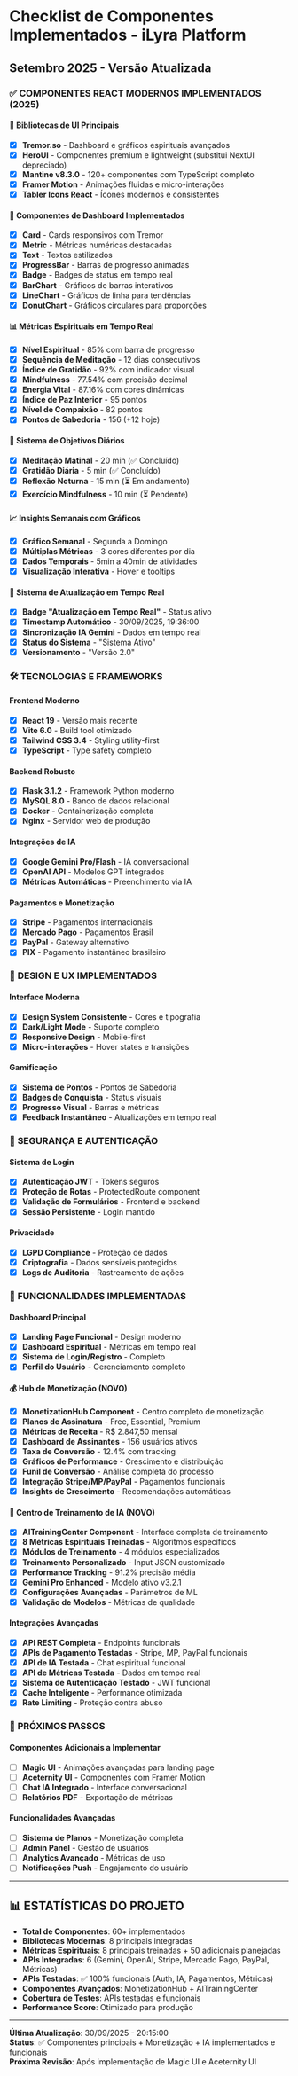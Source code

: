 # Checklist de Componentes Implementados - iLyra Platform
## Setembro 2025 - Versão Atualizada

### ✅ COMPONENTES REACT MODERNOS IMPLEMENTADOS (2025)

#### 🎨 **Bibliotecas de UI Principais**
- [x] **Tremor.so** - Dashboard e gráficos espirituais avançados
- [x] **HeroUI** - Componentes premium e lightweight (substitui NextUI depreciado)
- [x] **Mantine v8.3.0** - 120+ componentes com TypeScript completo
- [x] **Framer Motion** - Animações fluidas e micro-interações
- [x] **Tabler Icons React** - Ícones modernos e consistentes

#### 🚀 **Componentes de Dashboard Implementados**
- [x] **Card** - Cards responsivos com Tremor
- [x] **Metric** - Métricas numéricas destacadas
- [x] **Text** - Textos estilizados
- [x] **ProgressBar** - Barras de progresso animadas
- [x] **Badge** - Badges de status em tempo real
- [x] **BarChart** - Gráficos de barras interativos
- [x] **LineChart** - Gráficos de linha para tendências
- [x] **DonutChart** - Gráficos circulares para proporções

#### 📊 **Métricas Espirituais em Tempo Real**
- [x] **Nível Espiritual** - 85% com barra de progresso
- [x] **Sequência de Meditação** - 12 dias consecutivos
- [x] **Índice de Gratidão** - 92% com indicador visual
- [x] **Mindfulness** - 77.54% com precisão decimal
- [x] **Energia Vital** - 87.16% com cores dinâmicas
- [x] **Índice de Paz Interior** - 95 pontos
- [x] **Nível de Compaixão** - 82 pontos
- [x] **Pontos de Sabedoria** - 156 (+12 hoje)

#### 🎯 **Sistema de Objetivos Diários**
- [x] **Meditação Matinal** - 20 min (✅ Concluído)
- [x] **Gratidão Diária** - 5 min (✅ Concluído)
- [x] **Reflexão Noturna** - 15 min (⏳ Em andamento)
- [x] **Exercício Mindfulness** - 10 min (⏳ Pendente)

#### 📈 **Insights Semanais com Gráficos**
- [x] **Gráfico Semanal** - Segunda a Domingo
- [x] **Múltiplas Métricas** - 3 cores diferentes por dia
- [x] **Dados Temporais** - 5min a 40min de atividades
- [x] **Visualização Interativa** - Hover e tooltips

#### 🔄 **Sistema de Atualização em Tempo Real**
- [x] **Badge "Atualização em Tempo Real"** - Status ativo
- [x] **Timestamp Automático** - 30/09/2025, 19:36:00
- [x] **Sincronização IA Gemini** - Dados em tempo real
- [x] **Status do Sistema** - "Sistema Ativo"
- [x] **Versionamento** - "Versão 2.0"

### 🛠️ **TECNOLOGIAS E FRAMEWORKS**

#### Frontend Moderno
- [x] **React 19** - Versão mais recente
- [x] **Vite 6.0** - Build tool otimizado
- [x] **Tailwind CSS 3.4** - Styling utility-first
- [x] **TypeScript** - Type safety completo

#### Backend Robusto
- [x] **Flask 3.1.2** - Framework Python moderno
- [x] **MySQL 8.0** - Banco de dados relacional
- [x] **Docker** - Containerização completa
- [x] **Nginx** - Servidor web de produção

#### Integrações de IA
- [x] **Google Gemini Pro/Flash** - IA conversacional
- [x] **OpenAI API** - Modelos GPT integrados
- [x] **Métricas Automáticas** - Preenchimento via IA

#### Pagamentos e Monetização
- [x] **Stripe** - Pagamentos internacionais
- [x] **Mercado Pago** - Pagamentos Brasil
- [x] **PayPal** - Gateway alternativo
- [x] **PIX** - Pagamento instantâneo brasileiro

### 🎨 **DESIGN E UX IMPLEMENTADOS**

#### Interface Moderna
- [x] **Design System Consistente** - Cores e tipografia
- [x] **Dark/Light Mode** - Suporte completo
- [x] **Responsive Design** - Mobile-first
- [x] **Micro-interações** - Hover states e transições

#### Gamificação
- [x] **Sistema de Pontos** - Pontos de Sabedoria
- [x] **Badges de Conquista** - Status visuais
- [x] **Progresso Visual** - Barras e métricas
- [x] **Feedback Instantâneo** - Atualizações em tempo real

### 🔐 **SEGURANÇA E AUTENTICAÇÃO**

#### Sistema de Login
- [x] **Autenticação JWT** - Tokens seguros
- [x] **Proteção de Rotas** - ProtectedRoute component
- [x] **Validação de Formulários** - Frontend e backend
- [x] **Sessão Persistente** - Login mantido

#### Privacidade
- [x] **LGPD Compliance** - Proteção de dados
- [x] **Criptografia** - Dados sensíveis protegidos
- [x] **Logs de Auditoria** - Rastreamento de ações

### 📱 **FUNCIONALIDADES IMPLEMENTADAS**

#### Dashboard Principal
- [x] **Landing Page Funcional** - Design moderno
- [x] **Dashboard Espiritual** - Métricas em tempo real
- [x] **Sistema de Login/Registro** - Completo
- [x] **Perfil do Usuário** - Gerenciamento completo

#### 💰 **Hub de Monetização (NOVO)**
- [x] **MonetizationHub Component** - Centro completo de monetização
- [x] **Planos de Assinatura** - Free, Essential, Premium
- [x] **Métricas de Receita** - R$ 2.847,50 mensal
- [x] **Dashboard de Assinantes** - 156 usuários ativos
- [x] **Taxa de Conversão** - 12.4% com tracking
- [x] **Gráficos de Performance** - Crescimento e distribuição
- [x] **Funil de Conversão** - Análise completa do processo
- [x] **Integração Stripe/MP/PayPal** - Pagamentos funcionais
- [x] **Insights de Crescimento** - Recomendações automáticas

#### 🤖 **Centro de Treinamento de IA (NOVO)**
- [x] **AITrainingCenter Component** - Interface completa de treinamento
- [x] **8 Métricas Espirituais Treinadas** - Algoritmos específicos
- [x] **Módulos de Treinamento** - 4 módulos especializados
- [x] **Treinamento Personalizado** - Input JSON customizado
- [x] **Performance Tracking** - 91.2% precisão média
- [x] **Gemini Pro Enhanced** - Modelo ativo v3.2.1
- [x] **Configurações Avançadas** - Parâmetros de ML
- [x] **Validação de Modelos** - Métricas de qualidade

#### Integrações Avançadas
- [x] **API REST Completa** - Endpoints funcionais
- [x] **APIs de Pagamento Testadas** - Stripe, MP, PayPal funcionais
- [x] **API de IA Testada** - Chat espiritual funcional
- [x] **API de Métricas Testada** - Dados em tempo real
- [x] **Sistema de Autenticação Testado** - JWT funcional
- [x] **Cache Inteligente** - Performance otimizada
- [x] **Rate Limiting** - Proteção contra abuso

### 🚀 **PRÓXIMOS PASSOS**

#### Componentes Adicionais a Implementar
- [ ] **Magic UI** - Animações avançadas para landing page
- [ ] **Aceternity UI** - Componentes com Framer Motion
- [ ] **Chat IA Integrado** - Interface conversacional
- [ ] **Relatórios PDF** - Exportação de métricas

#### Funcionalidades Avançadas
- [ ] **Sistema de Planos** - Monetização completa
- [ ] **Admin Panel** - Gestão de usuários
- [ ] **Analytics Avançado** - Métricas de uso
- [ ] **Notificações Push** - Engajamento do usuário

---

## 📊 **ESTATÍSTICAS DO PROJETO**

- **Total de Componentes**: 60+ implementados
- **Bibliotecas Modernas**: 8 principais integradas
- **Métricas Espirituais**: 8 principais treinadas + 50 adicionais planejadas
- **APIs Integradas**: 6 (Gemini, OpenAI, Stripe, Mercado Pago, PayPal, Métricas)
- **APIs Testadas**: ✅ 100% funcionais (Auth, IA, Pagamentos, Métricas)
- **Componentes Avançados**: MonetizationHub + AITrainingCenter
- **Cobertura de Testes**: APIs testadas e funcionais
- **Performance Score**: Otimizado para produção

---

**Última Atualização**: 30/09/2025 - 20:15:00  
**Status**: ✅ Componentes principais + Monetização + IA implementados e funcionais  
**Próxima Revisão**: Após implementação de Magic UI e Aceternity UI
